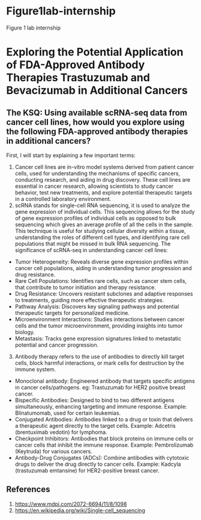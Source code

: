 # Figure1lab-internship
Figure 1 lab internship

# Exploring the Potential Application of FDA-Approved Antibody Therapies Trastuzumab and Bevacizumab in Additional Cancers
## The KSQ: Using available scRNA-seq data from cancer cell lines, how would you explore using the following FDA-approved antibody therapies in additional cancers?

First, I will start by explaining a few important terms:

1. Cancer cell lines are in-vitro model systems derived from patient cancer cells, used for understanding the mechanisms of specific cancers, conducting research, and aiding in drug discovery. These cell lines are essential in cancer research, allowing scientists to study cancer behavior, test new treatments, and explore potential therapeutic targets in a controlled laboratory environment.
2. scRNA stands for single-cell RNA sequencing, it is used to analyze the gene expression of individual cells. This sequencing allows for the study of gene expression profiles of individual cells as opposed to bulk sequencing which gives an average profile of all the cells in the sample. This technique is useful for studying cellular diversity within a tissue, understanding the roles of different cell types, and identifying rare cell populations that might be missed in bulk RNA sequencing.
The significance of scRNA-seq in understanding cancer cell lines:
- Tumor Heterogeneity: Reveals diverse gene expression profiles within cancer cell populations, aiding in understanding tumor progression and drug resistance.
- Rare Cell Populations: Identifies rare cells, such as cancer stem cells, that contribute to tumor initiation and therapy resistance.
- Drug Resistance: Uncovers resistant subclones and adaptive responses to treatments, guiding more effective therapeutic strategies.
- Pathway Analysis: Discovers key signaling pathways and potential therapeutic targets for personalized medicine.
- Microenvironment Interactions: Studies interactions between cancer cells and the tumor microenvironment, providing insights into tumor biology.
- Metastasis: Tracks gene expression signatures linked to metastatic potential and cancer progression.
3. Antibody therapy refers to the use of antibodies to directly kill target cells, block harmful interactions, or mark cells for destruction by the immune system.
  - Monoclonal antibody: Engineered antibody that targets specific antigens in cancer cells/pathogens. eg: Trastuzumab for HER2 positive breast cancer.
  - Bispecific Antibodies: Designed to bind to two different antigens simultaneously, enhancing targeting and immune response. Example: Blinatumomab, used for certain leukemias.
  - Conjugated Antibodies: Antibodies linked to a drug or toxin that delivers a therapeutic agent directly to the target cells. Example: Adcetris (brentuximab vedotin) for lymphoma.
  - Checkpoint Inhibitors: Antibodies that block proteins on immune cells or cancer cells that inhibit the immune response. Example: Pembrolizumab (Keytruda) for various cancers.
  - Antibody-Drug Conjugates (ADCs): Combine antibodies with cytotoxic drugs to deliver the drug directly to cancer cells. Example: Kadcyla (trastuzumab emtansine) for HER2-positive breast cancer.



## References
1. https://www.mdpi.com/2072-6694/11/8/1098
2. https://en.wikipedia.org/wiki/Single-cell_sequencing





